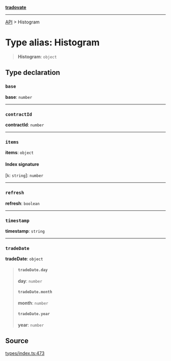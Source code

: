 [**tradovate**](../README.md)

***

[API](../API.md) > Histogram

# Type alias: Histogram

> **Histogram**: `object`

## Type declaration

### `base`

**base**: `number`

***

### `contractId`

**contractId**: `number`

***

### `items`

**items**: `object`

#### Index signature

 \[`k`: `string`\]: `number`

***

### `refresh`

**refresh**: `boolean`

***

### `timestamp`

**timestamp**: `string`

***

### `tradeDate`

**tradeDate**: `object`

> #### `tradeDate.day`
>
> **day**: `number`
>
> #### `tradeDate.month`
>
> **month**: `number`
>
> #### `tradeDate.year`
>
> **year**: `number`
>
>

## Source

[types/index.ts:473](https://github.com/cgilly2fast/tradovate-typescript/blob/b1caea5/src/types/index.ts#L473)
